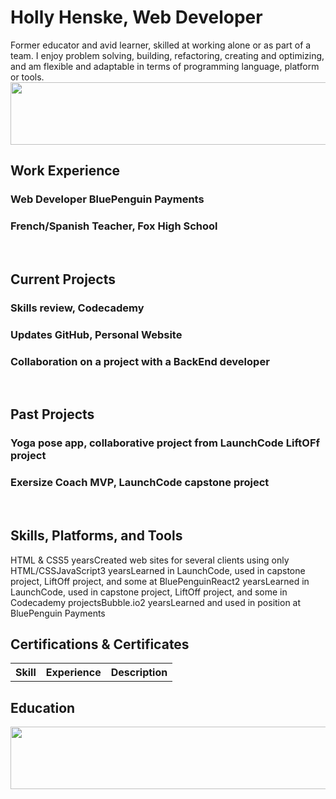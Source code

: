 <h1>Holly Henske, Web Developer</h1>

<body>
Former educator and avid learner, skilled at working alone or as part of a team.  I enjoy problem solving, building, refactoring, creating
 and optimizing, and am flexible and adaptable in terms of programming language, platform or tools.
 <img src="https://github.com/user-attachments/assets/c8a4c5ab-dc31-4733-ae09-fa52f0d22ce4" height="100px" width="600px" />
  
<h2>Work Experience</h2>
<h3>Web Developer BluePenguin Payments</h3>
<h3>French/Spanish Teacher, Fox High School</h3>
<br>
<h2>Current Projects</h2>
<h3>Skills review, Codecademy</h3>
<h3>Updates GitHub, Personal Website</h3>
<h3>Collaboration on a project with a BackEnd developer</h3>
<br>
<h2>Past Projects</h2>
<h3>Yoga pose app, collaborative project from LaunchCode LiftOFf project</h3>
<h3>Exersize Coach MVP, LaunchCode capstone project</h3>
<br>
<h2>Skills, Platforms, and Tools</h2>
<table>
 <thead>
  <tr>
   <th>Skill</th>
   <th>Experience</th>
   <th>Description</th>
  </tr>
 </thead>
 <tbody>
  <tr>HTML & CSS</tr>
  <tr>5 years</tr>
  <tr>Created web sites for several clients using only HTML/CSS</tr>
  <tr>JavaScript</tr>
  <tr>3 years</tr>
  <tr>Learned in LaunchCode, used in capstone project, LiftOff project, and some at BluePenguin</tr>
  <tr>React</tr>
  <tr>2 years</tr>
  <tr>Learned in LaunchCode, used in capstone project, LiftOff project, and some in Codecademy projects</tr>
  <tr>Bubble.io</tr>
  <tr>2 years</tr>
  <tr>Learned and used in position at BluePenguin Payments</tr>
  <h2>Certifications & Certificates</h2>

  
 </tbody>
</table>

<h2>Education</h2>
<img src="https://github.com/user-attachments/assets/c8a4c5ab-dc31-4733-ae09-fa52f0d22ce4" height="100px" width="600px" />
  
</body>


